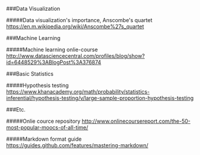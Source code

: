 ###Data Visualization

#####Data visualization's importance, Anscombe's quartet
https://en.m.wikipedia.org/wiki/Anscombe%27s_quartet

###Machine Learning

#####Machine learning onlie-course
http://www.datasciencecentral.com/profiles/blog/show?id=6448529%3ABlogPost%3A376874

###Basic Statistics

#####Hypothesis testing
https://www.khanacademy.org/math/probability/statistics-inferential/hypothesis-testing/v/large-sample-proportion-hypothesis-testing

###Etc.

#####Onlie cource repository
http://www.onlinecoursereport.com/the-50-most-popular-moocs-of-all-time/

#####Markdown format guide
https://guides.github.com/features/mastering-markdown/

